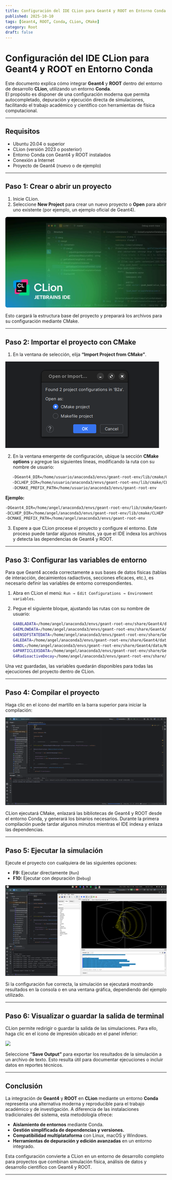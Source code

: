 ```yaml
---
title: Configuración del IDE CLion para Geant4 y ROOT en Entorno Conda
published: 2025-10-10
tags: [Geant4, ROOT, Conda, CLion, CMake]
category: Root
draft: false
---
```


# Configuración del IDE CLion para Geant4 y ROOT en Entorno Conda

Este documento explica cómo integrar **Geant4** y **ROOT** dentro del entorno de desarrollo **CLion**, utilizando un entorno **Conda**.  
El propósito es disponer de una configuración moderna que permita autocompletado, depuración y ejecución directa de simulaciones, facilitando el trabajo académico y científico con herramientas de física computacional.

---

## Requisitos

* Ubuntu 20.04 o superior  
* CLion (versión 2023 o posterior)  
* Entorno Conda con Geant4 y ROOT instalados  
* Conexión a Internet  
* Proyecto de Geant4 (nuevo o de ejemplo)

---

## Paso 1: Crear o abrir un proyecto

1. Inicie CLion.  
2. Seleccione **New Project** para crear un nuevo proyecto o **Open** para abrir uno existente (por ejemplo, un ejemplo oficial de Geant4).  

![](Pasted%20image%2020251010113644.png)

Esto cargará la estructura base del proyecto y preparará los archivos para su configuración mediante CMake.

---

## Paso 2: Importar el proyecto con CMake

1. En la ventana de selección, elija **“Import Project from CMake”**.  

![](Pasted%20image%2020251010112117.png)

2. En la ventana emergente de configuración, ubique la sección **CMake options** y agregue las siguientes líneas, modificando la ruta con su nombre de usuario:

```bash
   -DGeant4_DIR=/home/usuario/anaconda3/envs/geant-root-env/lib/cmake/Geant4
   -DCLHEP_DIR=/home/usuario/anaconda3/envs/geant-root-env/lib/cmake/CLHEP
   -DCMAKE_PREFIX_PATH=/home/usuario/anaconda3/envs/geant-root-env
````

**Ejemplo:**

```bash
-DGeant4_DIR=/home/angel/anaconda3/envs/geant-root-env/lib/cmake/Geant4
-DCLHEP_DIR=/home/angel/anaconda3/envs/geant-root-env/lib/cmake/CLHEP
-DCMAKE_PREFIX_PATH=/home/angel/anaconda3/envs/geant-root-env
```

3. Espere a que CLion procese el proyecto y configure el entorno.
   Este proceso puede tardar algunos minutos, ya que el IDE indexa los archivos y detecta las dependencias de Geant4 y ROOT.

---

## Paso 3: Configurar las variables de entorno

Para que Geant4 acceda correctamente a sus bases de datos físicas (tablas de interacción, decaimientos radiactivos, secciones eficaces, etc.), es necesario definir las variables de entorno correspondientes.

1. Abra en CLion el menú:
   `Run → Edit Configurations → Environment variables`.
2. Pegue el siguiente bloque, ajustando las rutas con su nombre de usuario:

   ```bash
   G4ABLADATA=/home/angel/anaconda3/envs/geant-root-env/share/Geant4/data/ABLA3.3;
   G4EMLOWDATA=/home/angel/anaconda3/envs/geant-root-env/share/Geant4/data/EMLOW8.6.1;
   G4ENSDFSTATEDATA=/home/angel/anaconda3/envs/geant-root-env/share/Geant4/data/ENSDFSTATE3.0;
   G4LEDATA=/home/angel/anaconda3/envs/geant-root-env/share/Geant4/data/EMLOW8.6.1;
   G4NDL=/home/angel/anaconda3/envs/geant-root-env/share/Geant4/data/NDL4.7.1;
   G4PARTICLEXSDATA=/home/angel/anaconda3/envs/geant-root-env/share/Geant4/data/PARTICLEXS4.1;
   G4RadioactiveDecay=/home/angel/anaconda3/envs/geant-root-env/share/Geant4/data/RadioactiveDecay6.1.2
   ```

Una vez guardadas, las variables quedarán disponibles para todas las ejecuciones del proyecto dentro de CLion.

---

## Paso 4: Compilar el proyecto

Haga clic en el ícono del martillo en la barra superior para iniciar la compilación:

![](Pasted%20image%2020251010112651.png)

CLion ejecutará CMake, enlazará las bibliotecas de Geant4 y ROOT desde el entorno Conda, y generará los binarios necesarios.
Durante la primera compilación puede tardar algunos minutos mientras el IDE indexa y enlaza las dependencias.

---

## Paso 5: Ejecutar la simulación

Ejecute el proyecto con cualquiera de las siguientes opciones:

* **F9:** Ejecutar directamente (`Run`)
* **F10:** Ejecutar con depuración (`Debug`)

![](Pasted%20image%2020251010112815.png)

Si la configuración fue correcta, la simulación se ejecutará mostrando resultados en la consola o en una ventana gráfica, dependiendo del ejemplo utilizado.

---

## Paso 6: Visualizar o guardar la salida de terminal

CLion permite redirigir o guardar la salida de las simulaciones.
Para ello, haga clic en el ícono de impresión ubicado en el panel inferior:

![](Pasted%20image%2020251010112815.png.png)

Seleccione **“Save Output”** para exportar los resultados de la simulación a un archivo de texto.
Esto resulta útil para documentar ejecuciones o incluir datos en reportes técnicos.

---

## Conclusión

La integración de **Geant4** y **ROOT** en **CLion** mediante un entorno **Conda** representa una alternativa moderna y reproducible para el trabajo académico y de investigación.
A diferencia de las instalaciones tradicionales del sistema, esta metodología ofrece:

* **Aislamiento de entornos** mediante Conda.
* **Gestión simplificada de dependencias y versiones.**
* **Compatibilidad multiplataforma** con Linux, macOS y Windows.
* **Herramientas de depuración y edición avanzadas** en un entorno integrado.

Esta configuración convierte a CLion en un entorno de desarrollo completo para proyectos que combinan simulación física, análisis de datos y desarrollo científico con Geant4 y ROOT.

---

